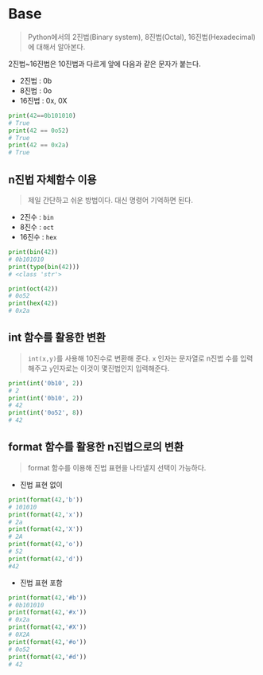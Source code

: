 # Base

> Python에서의 2진법(Binary system), 8진법(Octal), 16진법(Hexadecimal)에 대해서 알아본다. 

2진법~16진법은 10진법과 다르게 앞에 다음과 같은 문자가 붙는다.

* 2진법 : 0b
* 8진법 : 0o
* 16진법 : 0x, 0X

```PYTHON
print(42==0b101010)
# True
print(42 == 0o52)
# True
print(42 == 0x2a)
# True
```





## n진법 자체함수 이용

> 제일 간단하고 쉬운 방법이다. 대신 명령어 기억하면 된다.

* 2진수 : `bin`
* 8진수 : `oct`
* 16진수 : `hex`

```python
print(bin(42))
# 0b101010
print(type(bin(42)))
# <class 'str'>

print(oct(42))
# 0o52
print(hex(42))
# 0x2a
```





## int 함수를 활용한 변환

>  `int(x,y)`를 사용해 10진수로 변환해 준다.  `x` 인자는 문자열로 n진법 수를 입력해주고 `y`인자로는 이것이 몇진법인지 입력해준다.

```python
print(int('0b10', 2))
# 2
print(int('0b10', 2))
# 42
print(int('0o52', 8))
# 42
```



## format 함수를 활용한 n진법으로의 변환

> format 함수를 이용해 진법 표현을  나타낼지 선택이 가능하다.

* 진법 표현 없이

```python
print(format(42,'b'))
# 101010
print(format(42,'x'))
# 2a
print(format(42,'X'))
# 2A
print(format(42,'o'))
# 52
print(format(42,'d'))
#42
```

* 진법 표현 포함

```python
print(format(42,'#b'))
# 0b101010
print(format(42,'#x'))
# 0x2a
print(format(42,'#X'))
# 0X2A
print(format(42,'#o'))
# 0o52
print(format(42,'#d'))
# 42
```



